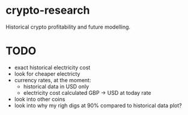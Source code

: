 # crypto-research

Historical crypto profitability and future modelling.

# TODO

* exact historical electricity cost
* look for cheaper electricty
* currency rates, at the moment:
  * historical data in USD only
  * electricity cost calculated GBP -> USD at today rate
* look into other coins
* look into why my righ digs at 90% compared to historical data plot?
